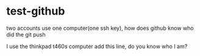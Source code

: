 # test-github
two accounts use one computer(one ssh key), how does github know who did the git push

I use the thinkpad t460s computer add this line, do you know who I am?
